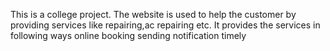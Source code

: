 This is a college project.
The website is used to help the customer by providing services like repairing,ac repairing etc.
It provides the services in following ways
  online booking
  sending notification timely
  
 
